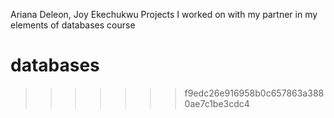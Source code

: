 
Ariana Deleon, Joy Ekechukwu
Projects I worked on with my partner in my elements of databases course


# databases
>>>>>>> f9edc26e916958b0c657863a3880ae7c1be3cdc4
